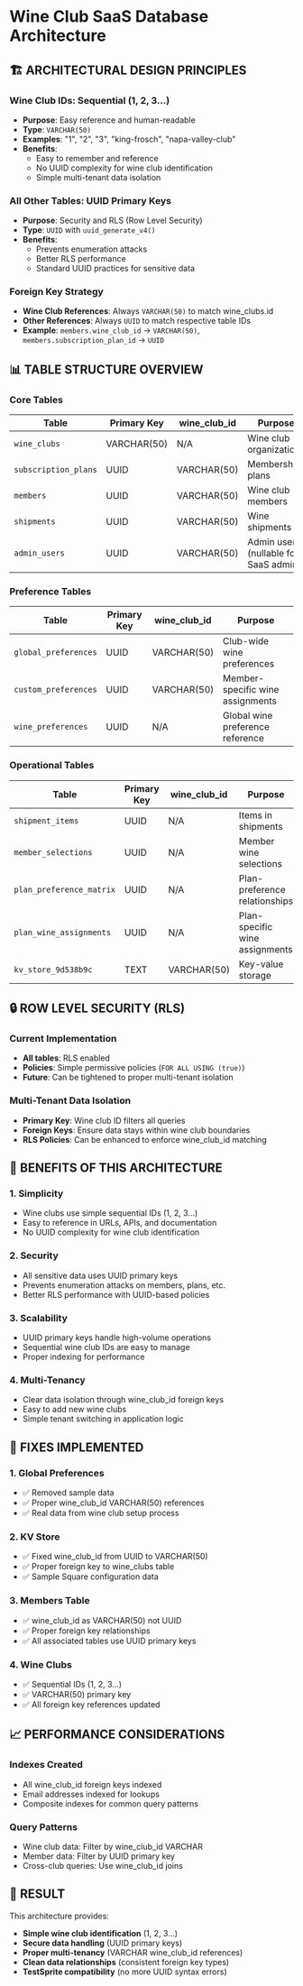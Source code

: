 # Wine Club SaaS Database Architecture

## 🏗️ ARCHITECTURAL DESIGN PRINCIPLES

### **Wine Club IDs: Sequential (1, 2, 3...)**
- **Purpose**: Easy reference and human-readable
- **Type**: `VARCHAR(50)` 
- **Examples**: "1", "2", "3", "king-frosch", "napa-valley-club"
- **Benefits**: 
  - Easy to remember and reference
  - No UUID complexity for wine club identification
  - Simple multi-tenant data isolation

### **All Other Tables: UUID Primary Keys**
- **Purpose**: Security and RLS (Row Level Security)
- **Type**: `UUID` with `uuid_generate_v4()`
- **Benefits**:
  - Prevents enumeration attacks
  - Better RLS performance
  - Standard UUID practices for sensitive data

### **Foreign Key Strategy**
- **Wine Club References**: Always `VARCHAR(50)` to match wine_clubs.id
- **Other References**: Always `UUID` to match respective table IDs
- **Example**: `members.wine_club_id` → `VARCHAR(50)`, `members.subscription_plan_id` → `UUID`

## 📊 TABLE STRUCTURE OVERVIEW

### **Core Tables**
| Table | Primary Key | wine_club_id | Purpose |
|-------|-------------|--------------|---------|
| `wine_clubs` | VARCHAR(50) | N/A | Wine club organizations |
| `subscription_plans` | UUID | VARCHAR(50) | Membership plans |
| `members` | UUID | VARCHAR(50) | Wine club members |
| `shipments` | UUID | VARCHAR(50) | Wine shipments |
| `admin_users` | UUID | VARCHAR(50) | Admin users (nullable for SaaS admin) |

### **Preference Tables**
| Table | Primary Key | wine_club_id | Purpose |
|-------|-------------|--------------|---------|
| `global_preferences` | UUID | VARCHAR(50) | Club-wide wine preferences |
| `custom_preferences` | UUID | VARCHAR(50) | Member-specific wine assignments |
| `wine_preferences` | UUID | N/A | Global wine preference reference |

### **Operational Tables**
| Table | Primary Key | wine_club_id | Purpose |
|-------|-------------|--------------|---------|
| `shipment_items` | UUID | N/A | Items in shipments |
| `member_selections` | UUID | N/A | Member wine selections |
| `plan_preference_matrix` | UUID | N/A | Plan-preference relationships |
| `plan_wine_assignments` | UUID | N/A | Plan-specific wine assignments |
| `kv_store_9d538b9c` | TEXT | VARCHAR(50) | Key-value storage |

## 🔒 ROW LEVEL SECURITY (RLS)

### **Current Implementation**
- **All tables**: RLS enabled
- **Policies**: Simple permissive policies (`FOR ALL USING (true)`)
- **Future**: Can be tightened to proper multi-tenant isolation

### **Multi-Tenant Data Isolation**
- **Primary Key**: Wine club ID filters all queries
- **Foreign Keys**: Ensure data stays within wine club boundaries
- **RLS Policies**: Can be enhanced to enforce wine_club_id matching

## 🚀 BENEFITS OF THIS ARCHITECTURE

### **1. Simplicity**
- Wine clubs use simple sequential IDs (1, 2, 3...)
- Easy to reference in URLs, APIs, and documentation
- No UUID complexity for wine club identification

### **2. Security**
- All sensitive data uses UUID primary keys
- Prevents enumeration attacks on members, plans, etc.
- Better RLS performance with UUID-based policies

### **3. Scalability**
- UUID primary keys handle high-volume operations
- Sequential wine club IDs are easy to manage
- Proper indexing for performance

### **4. Multi-Tenancy**
- Clear data isolation through wine_club_id foreign keys
- Easy to add new wine clubs
- Simple tenant switching in application logic

## 🔧 FIXES IMPLEMENTED

### **1. Global Preferences**
- ✅ Removed sample data
- ✅ Proper wine_club_id VARCHAR(50) references
- ✅ Real data from wine club setup process

### **2. KV Store**
- ✅ Fixed wine_club_id from UUID to VARCHAR(50)
- ✅ Proper foreign key to wine_clubs table
- ✅ Sample Square configuration data

### **3. Members Table**
- ✅ wine_club_id as VARCHAR(50) not UUID
- ✅ Proper foreign key relationships
- ✅ All associated tables use UUID primary keys

### **4. Wine Clubs**
- ✅ Sequential IDs (1, 2, 3...)
- ✅ VARCHAR(50) primary key
- ✅ All foreign key references updated

## 📈 PERFORMANCE CONSIDERATIONS

### **Indexes Created**
- All wine_club_id foreign keys indexed
- Email addresses indexed for lookups
- Composite indexes for common query patterns

### **Query Patterns**
- Wine club data: Filter by wine_club_id VARCHAR
- Member data: Filter by UUID primary key
- Cross-club queries: Use wine_club_id joins

## 🎯 RESULT

This architecture provides:
- **Simple wine club identification** (1, 2, 3...)
- **Secure data handling** (UUID primary keys)
- **Proper multi-tenancy** (VARCHAR wine_club_id references)
- **Clean data relationships** (consistent foreign key types)
- **TestSprite compatibility** (no more UUID syntax errors)
